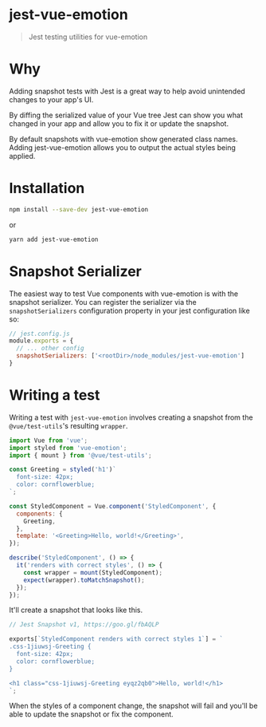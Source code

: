# jest-vue-emotion

> Jest testing utilities for vue-emotion

# Why

Adding snapshot tests with Jest is a great way to help avoid unintended changes to your app's UI.

By diffing the serialized value of your Vue tree Jest can show you what changed in your app and allow you to fix it or update the snapshot.

By default snapshots with vue-emotion show generated class names. Adding jest-vue-emotion allows you to output the actual styles being applied.

# Installation

```bash
npm install --save-dev jest-vue-emotion
```

or

```bash
yarn add jest-vue-emotion
```

# Snapshot Serializer

The easiest way to test Vue components with vue-emotion is with the snapshot serializer. You can register the serializer via the `snapshotSerializers` configuration property in your jest configuration like so:

```js
// jest.config.js
module.exports = {
  // ... other config
  snapshotSerializers: ['<rootDir>/node_modules/jest-vue-emotion']
}
```


# Writing a test

Writing a test with `jest-vue-emotion` involves creating a snapshot from the `@vue/test-utils`'s resulting `wrapper`.

```js
import Vue from 'vue';
import styled from 'vue-emotion';
import { mount } from '@vue/test-utils';

const Greeting = styled('h1')`
  font-size: 42px;
  color: cornflowerblue;
`;

const StyledComponent = Vue.component('StyledComponent', {
  components: {
    Greeting,
  },
  template: '<Greeting>Hello, world!</Greeting>',
});

describe('StyledComponent', () => {
  it('renders with correct styles', () => {
    const wrapper = mount(StyledComponent);
    expect(wrapper).toMatchSnapshot();
  });
});

```

It'll create a snapshot that looks like this.

```jsx
// Jest Snapshot v1, https://goo.gl/fbAQLP

exports[`StyledComponent renders with correct styles 1`] = `
.css-1jiuwsj-Greeting {
  font-size: 42px;
  color: cornflowerblue;
}

<h1 class="css-1jiuwsj-Greeting eyqz2qb0">Hello, world!</h1>
`;
```

When the styles of a component change, the snapshot will fail and you'll be able to update the snapshot or fix the component.
